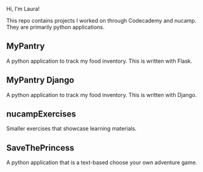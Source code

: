 Hi, I'm Laura!

This repo contains projects I worked on through Codecademy and nucamp.  They are primarily python applications.

## MyPantry  
A python application to track my food inventory. This is written with Flask.

## MyPantry Django 
A python application to track my food inventory. This is written with Django.

## nucampExercises
Smaller exercises that showcase learning materials.

## SaveThePrincess
A python application that is a text-based choose your own adventure game.
